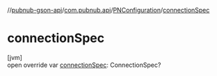 //[pubnub-gson-api](../../../index.md)/[com.pubnub.api](../index.md)/[PNConfiguration](index.md)/[connectionSpec](connection-spec.md)

# connectionSpec

[jvm]\
open override var [connectionSpec](connection-spec.md): ConnectionSpec?
